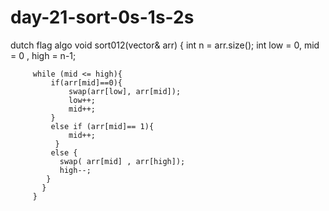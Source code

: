 # day-21-sort-0s-1s-2s
dutch flag algo
  void sort012(vector<int>& arr) {
         int n = arr.size();
        int low = 0, mid = 0 , high = n-1;
        
         while (mid <= high){
             if(arr[mid]==0){
                 swap(arr[low], arr[mid]);
                 low++;
                 mid++;
             }
             else if (arr[mid]== 1){
                 mid++;
              }
             else {
               swap( arr[mid] , arr[high]);
               high--;
            }     
           }
         }

